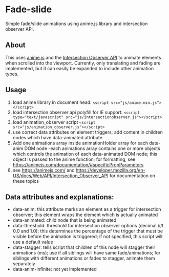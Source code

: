 # Fade-slide
Simple fade/slide animations using anime.js library and intersection observer API.

## About
This uses [anime.js](https://animejs.com/) and the [Intersection Observer API](https://developer.mozilla.org/en-US/docs/Web/API/Intersection_Observer_API) to animate elements when scrolled into the viewport. Currently, only translating and fading are implemented, but it can easily be expanded to include other animation types.

## Usage
1. load anime library in document head: `<script src="js/anime.min.js"></script>`
2. load intersection observer api polyfill for IE support: `<script type="text/javascript" src="js/intersectionobserver.js"></script>`
3. load animation_observer script `<script src="js/animation_observer.js"></script>`
4. use correct data attributes on element triggers; add content in children nodes which have data-animated attribute
5. Add one animations array inside animationHolder array for each data-anim DOM node
    -each animations array contains one or more objects which controls the animation of each data-animated DOM node; this object is passed to the anime function; for formatting, see https://animejs.com/documentation/#specificPropParameters 
6. see https://animejs.com/ and https://developer.mozilla.org/en-US/docs/Web/API/Intersection_Observer_API for documentation on these topics

##  Data attributes and explanations:
* data-anim: this attribute marks an element as a trigger for intersection observer; this element wraps the element which is actually animated
* data-animated: child node that is being animated
* data-threshold: threshold for intersection observer options (decimal b/t 0.0 and 1.0); this determines the percentage of the trigger that must be visible before the animation is triggered; if not specified, this script will use a default value
* data-stagger: tells script that children of this node will stagger their animations (ms); use if all siblings will have same fade/animations; for siblings with different animations or fades to stagger, animate them separately
* data-anim-infinite: not yet implemented
